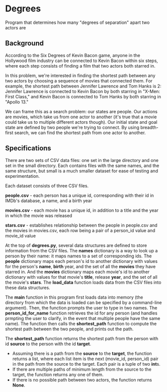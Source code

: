 # Degrees
Program that determines how many "degrees of separation" apart two actors are


## Background
According to the Six Degrees of Kevin Bacon game, anyone in the Hollywood film industry can be connected to Kevin Bacon within six steps, where each step consists of finding a film that two actors both starred in.

In this problem, we're interested in finding the shortest path between any two actors by choosing a sequence of movies that connected them. For example, the shortest path between Jennifer Lawrence and Tom Hanks is 2: Jennifer Lawrence is connected to Kevin Bacon by both starring in "X-Men: First Class," and Kevin Bacon is connected to Tom Hanks by both starring in "Apollo 13."

We can frame this as a search problem: our states are people. Our actions are movies, which take us from one actor to another (it's true that a movie could take us to multiple different actors though). Our initial state and goal state are defined by two people we're trying to connect. By using breadth-first search, we can find the shortest path from one actor to another.


## Specifications
There are two sets of CSV data files: one set in the large directory and one set in the small directory. Each contains files with the same names, and the same structure, but small is a much smaller dataset for ease of testing and experimentation.

Each dataset consists of three CSV files.

**people.csv** - each person has a unique id, corresponding with their id in IMDb's database, a name, and a birth year

**movies.csv** - each movie has a unique id, in addition to a title and the year in which the movie was released

**stars.csv** - establishes relationship between the people in people.csv and the movies in movies.csv, each row being a pair of a person_id value and movie_id value

At the top of **degrees.py**, several data structures are defined to store information from the CSV files. The **names** dictionary is a way to look up a person by their name: it maps names to a set of corresponding ids. The **people** dictionary maps each person's id to another dictionary with values for the person's **name**, **birth** year, and the set of all the **movies** they have starred in. And the **movies** dictionary maps each movie's id to another dictionary with values for that movie's **title**, release **year**, and the set of all the movie's **stars**. The **load_data** function loads data from the CSV files into these data structures.

The **main** function in this program first loads data into memory (the directory from which the data is loaded can be specified by a command-line argument). Then, the function prompts the user to type in two names. The **person_id_for_name** function retrieves the id for any person (and handles prmpting the user to clarify, in the event that multiple people have the same name). The function then calls the **shortest_path** function to compute the shortest path between the two people, and prints out the path.

The **shortest_path** function returns the shortest path from the person with id **source** to the person with the id **target**.
* Assuming there is a path from the **source** to the **target**, the function returns a list, where each list item is the next (movie_id, person_id) pair in the path from the source to the target. Each pair is a tuple of two **int**s.
* If there are multiple paths of minimum length from the source to the target, the function returns any one of them.
* If there is no possible path between two actors, the function returns **None**.
